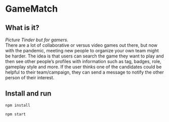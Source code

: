 # GameMatch

## What is it?
_Picture Tinder but for gamers._ \
There are a lot of collaborative or versus video games out there, but now with the pandemic, meeting new people to organize your own team might be harder. The idea is that users can search the game they want to play and then see other people’s profiles with information such as tag, badges, role, gameplay style and more. If the user thinks one of the candidates could be helpful to their team/campaign, they can send a message to notify the other person of their interest. 

## Install and run

```
npm install
```

```
npm start
```
